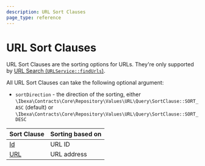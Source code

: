 ```yaml
---
description: URL Sort Clauses
page_type: reference
---
```


# URL Sort Clauses

URL Sort Clauses are the sorting options for URLs.
They're only supported by [URL Search (`URLService::findUrls`)](url_api.md).

All URL Sort Clauses can take the following optional argument:

- `sortDirection` - the direction of the sorting, either `\Ibexa\Contracts\Core\Repository\Values\URL\Query\SortClause::SORT_ASC` (default) or `\Ibexa\Contracts\Core\Repository\Values\URL\Query\SortClause::SORT_DESC`

| Sort Clause | Sorting based on |
|-----|-----|
|[Id](id_url_sort_clause.md)|URL ID|
|[URL](url_url_sort_clause.md)|URL address|
